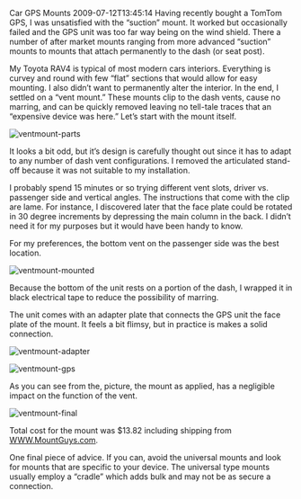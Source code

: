 Car GPS Mounts
2009-07-12T13:45:14
Having recently bought a TomTom GPS, I was unsatisfied with the “suction” mount. It worked but occasionally failed and the GPS unit was too far way being on the wind shield. There a number of after market mounts ranging from more advanced “suction” mounts to mounts that attach permanently to the dash (or seat post).

My Toyota RAV4 is typical of most modern cars interiors. Everything is curvey and round with few “flat” sections that would allow for easy mounting. I also didn’t want to permanently alter the interior. In the end, I settled on a “vent mount.” These mounts clip to the dash vents, cause no marring, and can be quickly removed leaving no tell-tale traces that an “expensive device was here.” Let’s start with the mount itself.

![ventmount-parts](http://mike-ward.net/content/images/blog/CarGPSMounts_7CD5/ventmountparts.jpg)

It looks a bit odd, but it’s design is carefully thought out since it has to adapt to any number of dash vent configurations. I removed the articulated stand-off because it was not suitable to my installation.

I probably spend 15 minutes or so trying different vent slots, driver vs. passenger side and vertical angles. The instructions that come with the clip are lame. For instance, I discovered later that the face plate could be rotated in 30 degree increments by depressing the main column in the back. I didn’t need it for my purposes but it would have been handy to know.

For my preferences, the bottom vent on the passenger side was the best location.

![ventmount-mounted](http://mike-ward.net/content/images/blog/CarGPSMounts_7CD5/ventmountmounted.jpg)

Because the bottom of the unit rests on a portion of the dash, I wrapped it in black electrical tape to reduce the possibility of marring.

The unit comes with an adapter plate that connects the GPS unit the face plate of the mount. It feels a bit flimsy, but in practice is makes a solid connection.

![ventmount-adapter](http://mike-ward.net/content/images/blog/CarGPSMounts_7CD5/ventmountadapter.jpg)

![ventmount-gps](http://mike-ward.net/content/images/blog/CarGPSMounts_7CD5/ventmountgps.jpg)

As you can see from the, picture, the mount as applied, has a negligible impact on the function of the vent. 

![ventmount-final](http://mike-ward.net/content/images/blog/CarGPSMounts_7CD5/ventmountfinal.jpg)

Total cost for the mount was $13.82 including shipping from [WWW.MountGuys.com](http://www.MountGuys.com).

One final piece of advice. If you can, avoid the universal mounts and look for mounts that are specific to your device. The universal type mounts usually employ a “cradle” which adds bulk and may not be as secure a connection.
